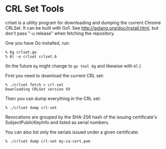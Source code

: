 CRL Set Tools
============

crlset is a utility program for downloading and dumping the current Chrome CRLSet. It can be built with Go1. See http://golang.org/doc/install.html, but don't pass "-u release" when fetching the repository.

One you have Go installed, run:

    % 6g crlset.go
    % 6l -o crlset crlset.6

(In the future `6g` might change to `go tool 6g` and likewise with `6l`.)

First you need to download the current CRL set:

    % ./crlset fetch > crl-set
    Downloading CRLSet version 59

Then you can dump everything in the CRL set:

    % ./crlset dump crl-set

Revocations are grouped by the SHA-256 hash of the issuing certificate's SubjectPublicKeyInfo and listed as serial numbers.

You can also list only the serials issued under a given certificate:

    % ./crlset dump crl-set my-ca-cert.pem
